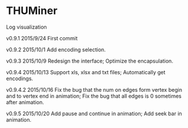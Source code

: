 # THUMiner
Log visualization

v0.9.1 2015/9/24
First commit

v0.9.2 2015/10/1
Add encoding selection.

v0.9.3 2015/10/9
Redesign the interface;
Optimize the encapsulation.

v0.9.4 2015/10/13
Support xls, xlsx and txt files;
Automatically get encodings.

v0.9.4.2 2015/10/16
Fix the bug that the num on edges form vertex begin and to vertex end in animation;
Fix the bug that all edges is 0 sometimes after animation.

v0.9.5 2015/10/20
Add pause and continue in animation;
Add seek bar in animation.

